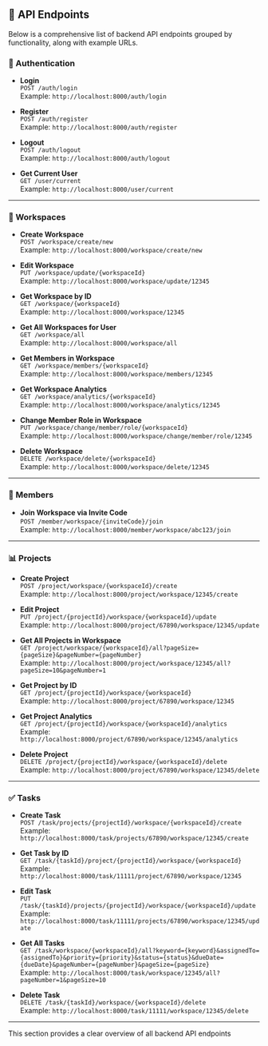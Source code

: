 ## 🔗 API Endpoints

Below is a comprehensive list of backend API endpoints grouped by functionality, along with example URLs.

### 🔐 Authentication

- **Login**  
  `POST /auth/login`  
  Example: `http://localhost:8000/auth/login`

- **Register**  
  `POST /auth/register`  
  Example: `http://localhost:8000/auth/register`

- **Logout**  
  `POST /auth/logout`  
  Example: `http://localhost:8000/auth/logout`

- **Get Current User**  
  `GET /user/current`  
  Example: `http://localhost:8000/user/current`

---

### 🏢 Workspaces

- **Create Workspace**  
  `POST /workspace/create/new`  
  Example: `http://localhost:8000/workspace/create/new`

- **Edit Workspace**  
  `PUT /workspace/update/{workspaceId}`  
  Example: `http://localhost:8000/workspace/update/12345`

- **Get Workspace by ID**  
  `GET /workspace/{workspaceId}`  
  Example: `http://localhost:8000/workspace/12345`

- **Get All Workspaces for User**  
  `GET /workspace/all`  
  Example: `http://localhost:8000/workspace/all`

- **Get Members in Workspace**  
  `GET /workspace/members/{workspaceId}`  
  Example: `http://localhost:8000/workspace/members/12345`

- **Get Workspace Analytics**  
  `GET /workspace/analytics/{workspaceId}`  
  Example: `http://localhost:8000/workspace/analytics/12345`

- **Change Member Role in Workspace**  
  `PUT /workspace/change/member/role/{workspaceId}`  
  Example: `http://localhost:8000/workspace/change/member/role/12345`

- **Delete Workspace**  
  `DELETE /workspace/delete/{workspaceId}`  
  Example: `http://localhost:8000/workspace/delete/12345`

---

### 👥 Members

- **Join Workspace via Invite Code**  
  `POST /member/workspace/{inviteCode}/join`  
  Example: `http://localhost:8000/member/workspace/abc123/join`

---

### 📊 Projects

- **Create Project**  
  `POST /project/workspace/{workspaceId}/create`  
  Example: `http://localhost:8000/project/workspace/12345/create`

- **Edit Project**  
  `PUT /project/{projectId}/workspace/{workspaceId}/update`  
  Example: `http://localhost:8000/project/67890/workspace/12345/update`

- **Get All Projects in Workspace**  
  `GET /project/workspace/{workspaceId}/all?pageSize={pageSize}&pageNumber={pageNumber}`  
  Example: `http://localhost:8000/project/workspace/12345/all?pageSize=10&pageNumber=1`

- **Get Project by ID**  
  `GET /project/{projectId}/workspace/{workspaceId}`  
  Example: `http://localhost:8000/project/67890/workspace/12345`

- **Get Project Analytics**  
  `GET /project/{projectId}/workspace/{workspaceId}/analytics`  
  Example: `http://localhost:8000/project/67890/workspace/12345/analytics`

- **Delete Project**  
  `DELETE /project/{projectId}/workspace/{workspaceId}/delete`  
  Example: `http://localhost:8000/project/67890/workspace/12345/delete`

---

### ✅ Tasks

- **Create Task**  
  `POST /task/projects/{projectId}/workspace/{workspaceId}/create`  
  Example: `http://localhost:8000/task/projects/67890/workspace/12345/create`

- **Get Task by ID**  
  `GET /task/{taskId}/project/{projectId}/workspace/{workspaceId}`  
  Example: `http://localhost:8000/task/11111/project/67890/workspace/12345`

- **Edit Task**  
  `PUT /task/{taskId}/projects/{projectId}/workspace/{workspaceId}/update`  
  Example: `http://localhost:8000/task/11111/projects/67890/workspace/12345/update`

- **Get All Tasks**  
  `GET /task/workspace/{workspaceId}/all?keyword={keyword}&assignedTo={assignedTo}&priority={priority}&status={status}&dueDate={dueDate}&pageNumber={pageNumber}&pageSize={pageSize}`  
  Example: `http://localhost:8000/task/workspace/12345/all?pageNumber=1&pageSize=10`

- **Delete Task**  
  `DELETE /task/{taskId}/workspace/{workspaceId}/delete`  
  Example: `http://localhost:8000/task/11111/workspace/12345/delete`

---

This section provides a clear overview of all backend API endpoints